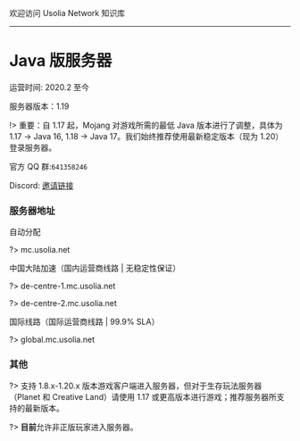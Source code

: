 欢迎访问 Usolia Network 知识库

----------

# Java 版服务器

运营时间: 2020.2 至今

服务器版本：1.19

!> 重要：自 1.17 起，Mojang 对游戏所需的最低 Java 版本进行了调整，具体为 1.17 -> Java 16, 1.18 -> Java 17。我们始终推荐使用最新稳定版本（现为 1.20）登录服务器。

官方 QQ 群:`641358246`

Discord: [邀请链接](https://discord.gg/hDNMZv5)

### 服务器地址

自动分配

?> mc.usolia.net

中国大陆加速（国内运营商线路 | 无稳定性保证）

?> de-centre-1.mc.usolia.net

?> de-centre-2.mc.usolia.net

国际线路（国际运营商线路 | 99.9% SLA）

?> global.mc.usolia.net

### 其他

?> 支持 1.8.x-1.20.x 版本游戏客户端进入服务器，但对于生存玩法服务器（Planet 和 Creative Land）请使用 1.17 或更高版本进行游戏；推荐服务器所支持的最新版本。

?> **目前**允许非正版玩家进入服务器。
